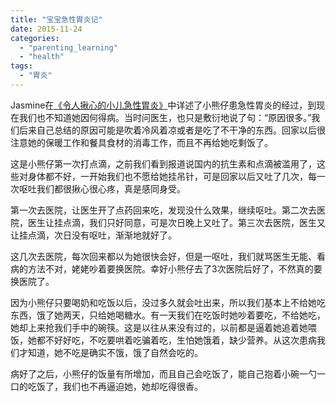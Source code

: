 ```yaml
---
title: "宝宝急性胃炎记"
date: 2015-11-24
categories: 
  - "parenting_learning"
  - "health"
tags: 
  - "胃炎"
---
```


Jasmine在[《令人揪心的小儿急性胃炎》](http://www.jfsay.com/archives/841.html)中详述了小熊仔患急性胃炎的经过，到现在我们也不知道她因何得病。当时问医生，也只是敷衍地说了句：“原因很多。”我们后来自己总结的原因可能是吹着冷风着凉或者是吃了不干净的东西。回家以后很注意她的保暖工作和餐具食材的消毒工作，而且不再给她吃剩饭了。

这是小熊仔第一次打点滴，之前我们看到报道说国内的抗生素和点滴被滥用了，这些对身体都不好，一开始我们也不愿给她挂吊针，可是回家以后又吐了几次，每一次呕吐我们都很揪心很心疼，真是感同身受。

第一次去医院，让医生开了点药回来吃，发现没什么效果，继续呕吐。第二次去医院，医生让挂点滴，我们只好同意，可是次日晚上又吐了。第三次去医院，医生又让挂点滴，次日没有呕吐，渐渐地就好了。

这几次去医院，每次回来都以为她很快会好，但是一呕吐，我们就骂医生无能、看病的方法不对，姥姥吵着要换医院。幸好小熊仔去了3次医院后好了，不然真的要换医院了。

因为小熊仔只要喝奶和吃饭以后，没过多久就会吐出来，所以我们基本上不给她吃东西，饿了她两天，只给她喝糖水。有一天我们在吃饭时她吵着要吃，不给她吃，她却上来抢我们手中的碗筷。这是以往从来没有过的，以前都是逼着她追着她喂饭，她都不好好吃，不吃要哄着吃骗着吃，生怕她饿着，缺少营养。从这次患病我们才知道，她不吃是确实不饿，饿了自然会吃的。

病好了之后，小熊仔的饭量有所增加，而且自己会吃饭了，能自己抱着小碗一勺一口的吃饭了，我们也不再逼迫她，她却吃得很香。
